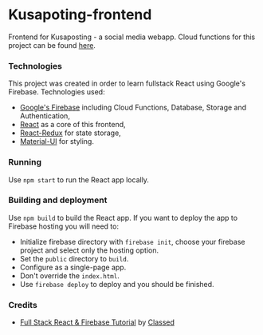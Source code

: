 # Kusapoting-frontend

Frontend for Kusaposting - a social media webapp.
Cloud functions for this project can be found [here](https://github.com/Azargaz/Kusaposting-backend).

### Technologies

This project was created in order to learn fullstack React using Google's Firebase.
Technologies used:
- [Google's Firebase](https://firebase.google.com/) including Cloud Functions, Database, Storage and Authentication,
- [React](https://reactjs.org) as a core of this frontend,
- [React-Redux](https://react-redux.js.org/) for state storage,
- [Material-UI](https://material-ui.com/) for styling.

### Running

Use `npm start` to run the React app locally.

### Building and deployment

Use `npm build` to build the React app.
If you want to deploy the app to Firebase hosting you will need to:
- Initialize firebase directory with `firebase init`, choose your firebase project and select only the hosting option.
- Set the `public` directory to `build`.
- Configure as a single-page app.
- Don't override the `index.html`.
- Use `firebase deploy` to deploy and you should be finished.

### Credits

- [Full Stack React & Firebase Tutorial](https://youtu.be/m_u6P5k0vP0) by [Classed](https://github.com/hidjou)
